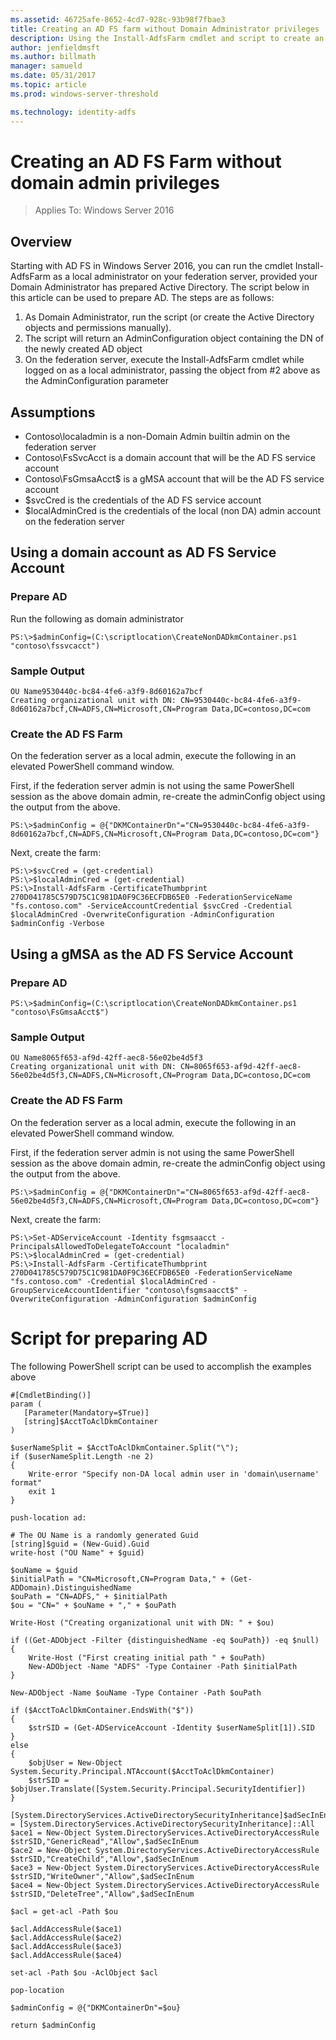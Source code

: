 ```yaml
---
ms.assetid: 46725afe-8652-4cd7-928c-93b98f7fbae3
title: Creating an AD FS farm without Domain Administrator privileges
description: Using the Install-AdfsFarm cmdlet and script to create an AD FS farm using delegated admin credentials
author: jenfieldmsft
ms.author: billmath
manager: samueld
ms.date: 05/31/2017
ms.topic: article
ms.prod: windows-server-threshold

ms.technology: identity-adfs
---
```


# Creating an AD FS Farm without domain admin privileges

>Applies To: Windows Server 2016

## Overview
Starting with AD FS in Windows Server 2016, you can run the cmdlet Install-AdfsFarm as a local administrator on your federation server, provided your Domain Administrator has prepared Active Directory.  The script below in this article can be used to prepare AD.  The steps are as follows:

1) As Domain Administrator, run the script (or create the Active Directory objects and permissions manually).
2) The script will return an AdminConfiguration object containing the DN of the newly created AD object
3) On the federation server, execute the Install-AdfsFarm cmdlet while logged on as a local administrator, passing the object from #2 above as the AdminConfiguration parameter

## Assumptions
- Contoso\localadmin is a non-Domain Admin builtin admin on the federation server
- Contoso\FsSvcAcct is a domain account that will be the AD FS service account
- Contoso\FsGmsaAcct$ is a gMSA account that will be the AD FS service account
- $svcCred is the credentials of the AD FS service account
- $localAdminCred is the credentials of the local (non DA) admin account on the federation server

## Using a domain account as AD FS Service Account
### Prepare AD 
Run the following as domain administrator
```
PS:\>$adminConfig=(C:\scriptlocation\CreateNonDADkmContainer.ps1 "contoso\fssvcacct")
```
### Sample Output
```
OU Name9530440c-bc84-4fe6-a3f9-8d60162a7bcf
Creating organizational unit with DN: CN=9530440c-bc84-4fe6-a3f9-8d60162a7bcf,CN=ADFS,CN=Microsoft,CN=Program Data,DC=contoso,DC=com
```
### Create the AD FS Farm
On the federation server as a local admin, execute the following in an elevated PowerShell command window.

First, if the federation server admin is not using the same PowerShell session as the above domain admin, re-create the adminConfig object using the output from the above.
```
PS:\>$adminConfig = @{"DKMContainerDn"="CN=9530440c-bc84-4fe6-a3f9-8d60162a7bcf,CN=ADFS,CN=Microsoft,CN=Program Data,DC=contoso,DC=com"}
```

Next, create the farm:
```
PS:\>$svcCred = (get-credential)
PS:\>$localAdminCred = (get-credential) 
PS:\>Install-AdfsFarm -CertificateThumbprint 270D041785C579D75C1C981DA0F9C36ECFDB65E0 -FederationServiceName "fs.contoso.com" -ServiceAccountCredential $svcCred -Credential $localAdminCred -OverwriteConfiguration -AdminConfiguration $adminConfig -Verbose
```
## Using a gMSA as the AD FS Service Account
### Prepare AD
```
PS:\>$adminConfig=(C:\scriptlocation\CreateNonDADkmContainer.ps1 "contoso\FsGmsaAcct$")
```

### Sample Output
```
OU Name8065f653-af9d-42ff-aec8-56e02be4d5f3
Creating organizational unit with DN: CN=8065f653-af9d-42ff-aec8-56e02be4d5f3,CN=ADFS,CN=Microsoft,CN=Program Data,DC=contoso,DC=com
```

### Create the AD FS Farm
On the federation server as a local admin, execute the following in an elevated PowerShell command window.

First, if the federation server admin is not using the same PowerShell session as the above domain admin, re-create the adminConfig object using the output from the above.
```
PS:\>$adminConfig = @{"DKMContainerDn"="CN=8065f653-af9d-42ff-aec8-56e02be4d5f3,CN=ADFS,CN=Microsoft,CN=Program Data,DC=contoso,DC=com"}
```

Next, create the farm:
```
PS:\>Set-ADServiceAccount -Identity fsgmsaacct -PrincipalsAllowedToDelegateToAccount "localadmin"
PS:\>$localAdminCred = (get-credential) 
PS:\>Install-AdfsFarm -CertificateThumbprint 270D041785C579D75C1C981DA0F9C36ECFDB65E0 -FederationServiceName "fs.contoso.com" -Credential $localAdminCred -GroupServiceAccountIdentifier "contoso\fsgmsaacct$" -OverwriteConfiguration -AdminConfiguration $adminConfig
```

# Script for preparing AD
The following PowerShell script can be used to accomplish the examples above

```
#[CmdletBinding()] 
param (
   [Parameter(Mandatory=$True)]
   [string]$AcctToAclDkmContainer
)

$userNameSplit = $AcctToAclDkmContainer.Split("\");
if ($userNameSplit.Length -ne 2)
{
	Write-error "Specify non-DA local admin user in 'domain\username' format"
	exit 1
}

push-location ad:

# The OU Name is a randomly generated Guid
[string]$guid = (New-Guid).Guid
write-host ("OU Name" + $guid)

$ouName = $guid
$initialPath = "CN=Microsoft,CN=Program Data," + (Get-ADDomain).DistinguishedName
$ouPath = "CN=ADFS," + $initialPath
$ou = "CN=" + $ouName + "," + $ouPath

Write-Host ("Creating organizational unit with DN: " + $ou)

if ((Get-ADObject -Filter {distinguishedName -eq $ouPath}) -eq $null)
{
	Write-Host ("First creating initial path " + $ouPath)
	New-ADObject -Name "ADFS" -Type Container -Path $initialPath
}

New-ADObject -Name $ouName -Type Container -Path $ouPath

if ($AcctToAclDkmContainer.EndsWith("$"))
{
	$strSID = (Get-ADServiceAccount -Identity $userNameSplit[1]).SID
}
else
{
	$objUser = New-Object System.Security.Principal.NTAccount($AcctToAclDkmContainer)
	$strSID = $objUser.Translate([System.Security.Principal.SecurityIdentifier])
}

[System.DirectoryServices.ActiveDirectorySecurityInheritance]$adSecInEnum = [System.DirectoryServices.ActiveDirectorySecurityInheritance]::All
$ace1 = New-Object System.DirectoryServices.ActiveDirectoryAccessRule $strSID,"GenericRead","Allow",$adSecInEnum
$ace2 = New-Object System.DirectoryServices.ActiveDirectoryAccessRule $strSID,"CreateChild","Allow",$adSecInEnum
$ace3 = New-Object System.DirectoryServices.ActiveDirectoryAccessRule $strSID,"WriteOwner","Allow",$adSecInEnum
$ace4 = New-Object System.DirectoryServices.ActiveDirectoryAccessRule $strSID,"DeleteTree","Allow",$adSecInEnum

$acl = get-acl -Path $ou

$acl.AddAccessRule($ace1)
$acl.AddAccessRule($ace2)
$acl.AddAccessRule($ace3)
$acl.AddAccessRule($ace4)

set-acl -Path $ou -AclObject $acl

pop-location

$adminConfig = @{"DKMContainerDn"=$ou}

return $adminConfig
```

